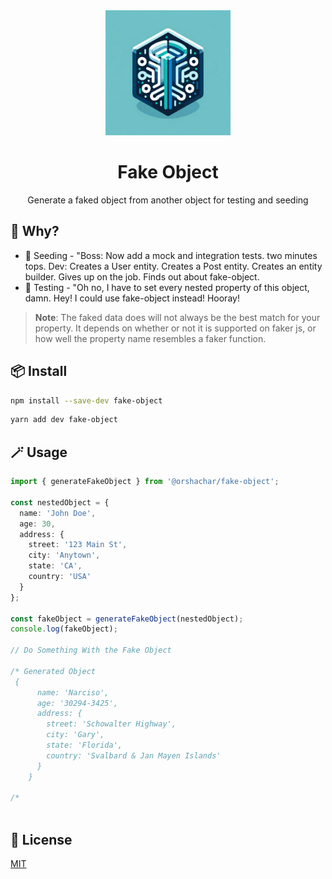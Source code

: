 <div align="center">
  <img src="./fake-object.png" width="200"/>
  <h1>Fake Object</h1>
  <p>Generate a faked object from another object for testing and seeding</p>
  
</div>



## 🚀 Why?

- 👠 Seeding - "Boss: Now add a mock and integration tests. two minutes tops.
                 Dev: Creates a User entity. Creates a Post entity. Creates an entity builder. Gives up on the job. Finds out about fake-object. 
- 👾 Testing - "Oh no, I have to set every nested property of this object, damn. Hey! I could use fake-object instead! Hooray!

> **Note**: The faked data does will not always be the best match for your property. It depends on whether 
> or not it is supported on faker js, or how well the property name resembles a faker function.

## 📦 Install

```bash
npm install --save-dev fake-object
```
```bash
yarn add dev fake-object
```
## 🪄 Usage

```ts
import { generateFakeObject } from '@orshachar/fake-object';

const nestedObject = {
  name: 'John Doe',
  age: 30,
  address: {
    street: '123 Main St',
    city: 'Anytown',
    state: 'CA',
    country: 'USA'
  }
};

const fakeObject = generateFakeObject(nestedObject);
console.log(fakeObject);

// Do Something With the Fake Object

/* Generated Object
 {
      name: 'Narciso',
      age: '30294-3425',
      address: {
        street: 'Schowalter Highway',
        city: 'Gary',
        state: 'Florida',
        country: 'Svalbard & Jan Mayen Islands'
      }
    }

/*



```


## 🔑 License

[MIT](https://github.com/orshachar/fake-object/blob/main/LICENSE)